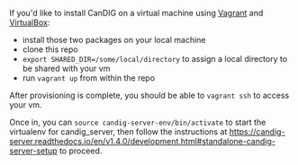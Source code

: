 If you'd like to install CanDIG on a virtual machine using [Vagrant](https://www.vagrantup.com/) and [VirtualBox](https://www.virtualbox.org/wiki/Downloads):

* install those two packages on your local machine
* clone this repo
* `export SHARED_DIR=/some/local/directory` to assign a local directory to be shared with your vm
* run `vagrant up` from within the repo

After provisioning is complete, you should be able to `vagrant ssh` to access your vm.

Once in, you can `source candig-server-env/bin/activate` to start the virtualenv for candig_server, then follow the instructions at https://candig-server.readthedocs.io/en/v1.4.0/development.html#standalone-candig-server-setup to proceed.
